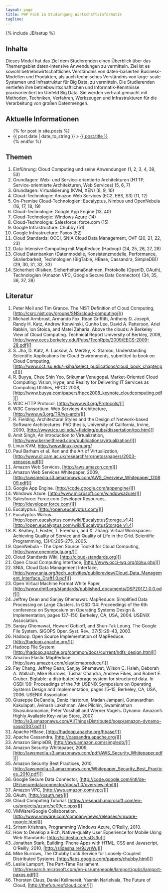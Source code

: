 ```yaml
---
layout: page
title: FWP Fach im Studiengang Wirtschaftsinformatik
tagline: 
---
```

{% include JB/setup %}


## Inhalte

Dieses Modul hat das Ziel dem Studierenden einen Überblick über das Themengebiet daten-intensive Anwendungen 
zu vermitteln. Ziel ist es sowohl  betriebswirtschaftliches Verständnis von daten-basierten Business-
Modellen und Produkten, als auch technisches Verständnis von large-scale Systemen und Infrastruktur für Big 
Data, zu vermitteln. Die Studierenden vertiefen ihre betriebswirtschaftlichen und Informatik-Kenntnisse 
praxisorientiert im Umfeld Big Data. Sie werden vertraut gemacht mit Methoden, Techniken, Verfahren, 
Werkzeugen und Infrastrukturen für die Verarbeitung von großen Datenmengen.

    
## Aktuelle Informationen


<ul class="posts">
  {% for post in site.posts %}
    <li><span>{{ post.date | date_to_string }}</span> &raquo; <a href="{{ BASE_PATH }}{{ post.url }}">{{ post.title }}</a></li>
  {% endfor %}
</ul>


## Themen

1. Einführung: Cloud Computing und seine Anwendungen (1, 2, 3, 4, 39, 53)
2. Grundlagen: Web- und Service-orientierte Architekturen (HTTP, Service-orientierte Architekturen, Web Services) (5, 6, 7)
3. Grundlagen: Virtualisierung (KVM, XEN) (8, 9, 10)
4. Cloud-Technologie: Amazon Web Services (EC2, EBS, S3) (11, 12)
5. On-Premise Cloud-Technologien: Eucalyptus, Nimbus und OpenNebula (16, 17, 18, 19)
6. Cloud-Technologie: Google App Engine (13, 40)
7. Cloud-Technologie: Windows Azure (14)
8. Cloud-Technologie: Salesforce: force.com (15)
9. Google Infrastructure: Chubby (51)
10. Google Infrastructure: Paxos (52)
11. Cloud Standards: OCCI, SNIA Cloud Data Management, OVF (20, 21, 22, 23)
12. Data-Intensive Computing mit MapReduce (Hadoop) (24, 25, 26, 27, 28)
13. Cloud Datenbanken (Datenmodelle, Konsistenzmodelle, Performance, Skalierbarkeit, Technologien (BigTable, HBase, Cassandra, SimpleDB)) (29, 30, 31, 32, 33)
14. Sicherheit (Risiken, Sicherheitsmaßnahmen, Protokolle (OpenID, OAuth), Technologien (Amazon VPC, Google Secure Data Connector)) (34, 35, 36, 37, 38)


## Literatur

1. Peter Mell and Tim Grance. The NIST Definition of Cloud Computing, [http://csrc.nist.gov/groups/SNS/cloud-computing/]()
1. Michael Armbrust, Armando Fox, Rean Griffith, Anthony D. Joseph, Randy H. Katz, Andrew Konwinski, Gunho Lee, David A. Patterson, Ariel Rabkin, Ion Stoica, and Matei Zaharia. Above the clouds: A Berkeley View of Cloud Computing. Technical Report University of Berkley, 2009, [http://www.eecs.berkeley.edu/Pubs/TechRpts/2009/EECS-2009-28.pdf][]
1. S. Jha, D. Katz, A. Luckow, A. Merzky, K. Stamou, Understanding Scientific Applications for Cloud Environments, submitted to book on Cloud Computing, [http://www.cct.lsu.edu/~sjha/select_publications/cloud_book_chapter.pdf][]
1. R. Buyya, Chee Shin Yeo, Srikumar Venugopal. Market-Oriented Cloud Computing: Vision, Hype, and Reality for Delivering IT Services as Computing Utilities, HPCC 2008, [http://www.buyya.com/papers/hpcc2008_keynote_cloudcomputing.pdf][]
1. W3C HTTP Protocol, [http://www.w3.org/Protocols/][]
1. W3C Consortium. Web Services Architecture, [http://www.w3.org/TR/ws-arch/][]
1. R. Fielding. Architectural Styles and the Design of Network-based Software Architectures. PhD thesis, University of California, Irvine, 2000, [http://www.ics.uci.edu/~fielding/pubs/dissertation/top.htm][]
1. Amit Singh, An Introduction to Virtualization, [http://www.kernelthread.com/publications/virtualization/][]
1. Linux KVM, http://www.linux-kvm.org/
1. Paul Barham et al. Xen and the Art of Virtualization, [http://www.cl.cam.ac.uk/research/srg/netos/papers/2003-xensosp.pdf][]
1. Amazon Web Services, [http://aws.amazon.com][]
1. Amazon Web Services Whitepaper, 2009, [http://awsmedia.s3.amazonaws.com/AWS_Overview_Whitepaper_120809.pdf][]
1. Google App Engine. [http://code.google.com/appengine/][]
1. Windows Azure. [http://www.microsoft.com/windowsazure/][]
1. Salesforce: Force.com Developer Resources, [http://developer.force.com/][]
1. Eucalyptus. [http://open.eucalyptus.com/][]
1. Eucalyptus Walrus. [http://open.eucalyptus.com/wiki/EucalyptusStorage_v1.4][http://open.eucalyptus.com/wiki/EucalyptusStorage_v1.4] 
1. K. Keahey, I. Foster, T. Freeman, and X. Zhang. Virtual Workspaces: Achieving Quality of Service and Quality of Life in the Grid. Scientific Programming, 13(4):265–275, 2005.
1. OpenNebula - The Open Source Toolkit for Cloud Computing, [http://www.opennebula.org/][]
1. Cloud Standards Wiki, [http://cloud-standards.org][]
1. Open Cloud Computing Interface, [http://www.occi-wg.org/doku.php][]
1. SNIA, Cloud Data Management Interface, [http://www.snia.org/tech_activities/publicreview/Cloud_Data_Management_Interface_Draft1.0.pdf][]
1. Open Virtual Machine Format White Paper, [http://www.dmtf.org/standards/published_documents/DSP2017_1.0.0.pdf][]
1. Jeffrey Dean and Sanjay Ghemawat. MapReduce: Simplified Data Processing on Large Clusters. In OSDI’04: Proceedings of the 6th conference on Symposium on Operating Systems Design & Implementation, pages 137–150, Berkeley, CA, USA, 2004. USENIX  Association.
1. Sanjay Ghemawat, Howard Gobioff, and Shun-Tak Leung. The Google File System. SIGOPS Oper. Syst. Rev., 37(5):29–43, 2003.
1. Hadoop: Open Source Implementation of MapReduce. [http://hadoop.apache.org/][]
1. Hadoop File System. [http://hadoop.apache.org/common/docs/current/hdfs_design.html][]
1. Amazon Elastic MapReduce. [http://aws.amazon.com/elasticmapreduce/][]
1. Fay Chang, Jeffrey Dean, Sanjay Ghemawat, Wilson C. Hsieh, Deborah A. Wallach, Mike Burrows, Tushar Chandra, Andrew Fikes, and Robert E. Gruber. Bigtable: a distributed storage system for structured data. In OSDI ’06: Proceedings of the 7th USENIX Symposium on Operating Systems Design and Implementation, pages 15–15, Berkeley, CA, USA, 2006. USENIX Association
1. Giuseppe DeCandia, Deniz Hastorun, Madan Jampani, Gunavardhan Kakulapati, Avinash Lakshman, Alex Pilchin, Swaminathan Sivasubramanian, Peter Vosshall and Werner Vogels. Dynamo: Amazon’s Highly Available Key-value Store, 2007, [http://s3.amazonaws.com/AllThingsDistributed/sosp/amazon-dynamo-sosp2007.pdf][]
1. Apache HBase, [http://hadoop.apache.org/hbase/][]
1. Apache Cassandra, [http://cassandra.apache.org/][]
1. Amazon SimpleDB, [http://aws.amazon.com/simpledb/][]
1. Amazon Security Whitepaper, 2009, [http://awsmedia.s3.amazonaws.com/pdf/AWS_Security_Whitepaper.pdf][]
1. Amazon Security Best Practices, 2010, [http://awsmedia.s3.amazonaws.com/Whitepaper_Security_Best_Practices_2010.pdf][]
1. Google Secure Data Connector, [http://code.google.com/intl/de-DE/securedataconnector/docs/1.0/overview.html][]
1. Amazon VPC, [http://aws.amazon.com/vpc/][]
1. OAuth, [http://oauth.net/][]
1. Cloud Computing Tutorial. [https://research.microsoft.com/en-us/projects/azure/sc09cc.ppsx][]
1. VMWare/Google Collaboration. [http://www.vmware.com/company/news/releases/vmware-google.html][]
1. Sriram Krishnan, Programming Windows Azure, O'Reilly, 2010.
1. How to Develop a Rich, Native-quality User Experience for Mobile Using Web Standards: [http://slidesha.re/csGs3u][]
1. Jonathan Stark, Building iPhone Apps with HTML, CSS and Javascript, O'Reilly, 2010, [http://slidesha.re/9JyrWu][]
1. Mike Burrows, The Chubby Lock Service for Loosely-Coupled Distributed Systems, [http://labs.google.com/papers/chubby.html][]
1. Leslie Lamport, The Part-Time Parliament, [http://research.microsoft.com/en-us/um/people/lamport/pubs/lamport-paxos.pdf][]
1. Thorsten Claus, Daniel Kellmereit, Yasmin Narielvala, The Future of Cloud, [http://thefutureofcloud.com/][]